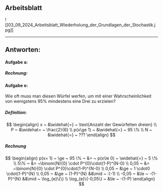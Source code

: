 ## Arbeitsblatt

![[03_09_2024_Arbeitsblatt_Wiederholung_der_Grundlagen_der_Stochastik.jpg]]

---

## Antworten:
#### Aufgabe a:
##### Rechnung:


#### Aufgabe e:
Wie oft muss man diesen Würfel werfen, um mit einer Wahrscheinlichkeit von wenigstens 95% mindestens eine Drei zu erzielen?
##### Definition:

$$
\begin{align}
x ~ &\widehat{=} ~ \text{Anzahl der Gewürfelten dreien} \\
P ~ &\widehat= ~ \frac{2}{6} \\
p(x\ge 1) ~ &\widehat{=} ~ 95 \% \\
N ~ &\widehat{=} ~ ???
\end{align}
$$

##### Rechnung

$$
\begin{align}
p(x= 1) ~ \ge ~ 95 \% ~ &= ~ p(x\le 0) ~ \widehat{=} ~ 5 \% \\
5\% ~ &= ~\binom{N}{0} \cdot P^{0}\cdot(1-P)^{N-0} \\
0,05 ~ &= ~\binom{N}{0} \cdot P^{0}\cdot(1-P)^{N-0} \\
0,05 ~ &\ge ~ 1 \cdot0 \cdot(1-P)^{N} \\
0,05 ~ &\ge ~ (1-P)^{N} &&\mid ~ :(-1) \\
-0,05 ~ &\le ~ -(1-P)^{N} &&\mid ~ \log_{e}\{\} \\
\log_{e}\{-0,05\} ~ &\le ~ -(1-P) 
\end{align}
$$


